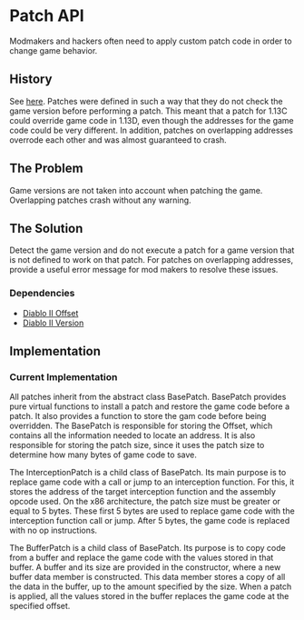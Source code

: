 # Patch API

Modmakers and hackers often need to apply custom patch code in order to change game behavior.

## History

See [here](../Diablo_II/Version/). Patches were defined in such a way that they do not check the game version before performing a patch. This meant that a patch for 1.13C could override game code in 1.13D, even though the addresses for the game code could be very different. In addition, patches on overlapping addresses overrode each other and was almost guaranteed to crash.

## The Problem

Game versions are not taken into account when patching the game. Overlapping patches crash without any warning.

## The Solution

Detect the game version and do not execute a patch for a game version that is not defined to work on that patch. For patches on overlapping addresses, provide a useful error message for mod makers to resolve these issues.

### Dependencies

- [Diablo II Offset](../Diablo_II/Offset/)
- [Diablo II Version](../Diablo_II/Version/)

## Implementation

### Current Implementation

All patches inherit from the abstract class BasePatch. BasePatch provides pure virtual functions to install a patch and restore the game code before a patch. It also provides a function to store the gam code before being overridden. The BasePatch is responsible for storing the Offset, which contains all the information needed to locate an address. It is also responsible for storing the patch size, since it uses the patch size to determine how many bytes of game code to save.

The InterceptionPatch is a child class of BasePatch. Its main purpose is to replace game code with a call or jump to an interception function. For this, it stores the address of the target interception function and the assembly opcode used. On the x86 architecture, the patch size must be greater or equal to 5 bytes. These first 5 bytes are used to replace game code with the interception function call or jump. After 5 bytes, the game code is replaced with no op instructions.

The BufferPatch is a child class of BasePatch. Its purpose is to copy code from a buffer and replace the game code with the values stored in that buffer. A buffer and its size are provided in the constructor, where a new buffer data member is constructed. This data member stores a copy of all the data in the buffer, up to the amount specified by the size. When a patch is applied, all the values stored in the buffer replaces the game code at the specified offset.
